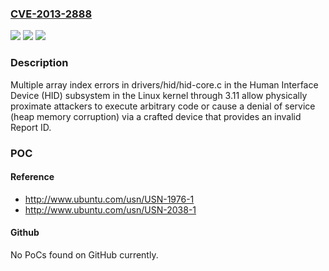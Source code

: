 ### [CVE-2013-2888](https://cve.mitre.org/cgi-bin/cvename.cgi?name=CVE-2013-2888)
![](https://img.shields.io/static/v1?label=Product&message=n%2Fa&color=blue)
![](https://img.shields.io/static/v1?label=Version&message=n%2Fa&color=blue)
![](https://img.shields.io/static/v1?label=Vulnerability&message=n%2Fa&color=brighgreen)

### Description

Multiple array index errors in drivers/hid/hid-core.c in the Human Interface Device (HID) subsystem in the Linux kernel through 3.11 allow physically proximate attackers to execute arbitrary code or cause a denial of service (heap memory corruption) via a crafted device that provides an invalid Report ID.

### POC

#### Reference
- http://www.ubuntu.com/usn/USN-1976-1
- http://www.ubuntu.com/usn/USN-2038-1

#### Github
No PoCs found on GitHub currently.


